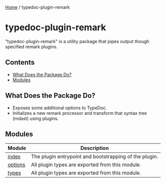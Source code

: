 [Home](../README.md) / typedoc-plugin-remark

# typedoc-plugin-remark

"typedoc-plugin-remark" is a utility package that pipes output though specified remark plugins.

## Contents

* [What Does the Package Do?](#what-does-the-package-do)
* [Modules](#modules)

## What Does the Package Do?

* Exposes some additional options to TypeDoc.
* Initializes a new remark processor and transform that syntax tree (mdast) using plugins.

## Modules

| Module                       | Description                                            |
| ---------------------------- | ------------------------------------------------------ |
| [index](index/README.md)     | The plugin entrypoint and bootstrapping of the plugin. |
| [options](options/README.md) | All plugin types are exported from this module.        |
| [types](types/README.md)     | All plugin types are exported from this module.        |
